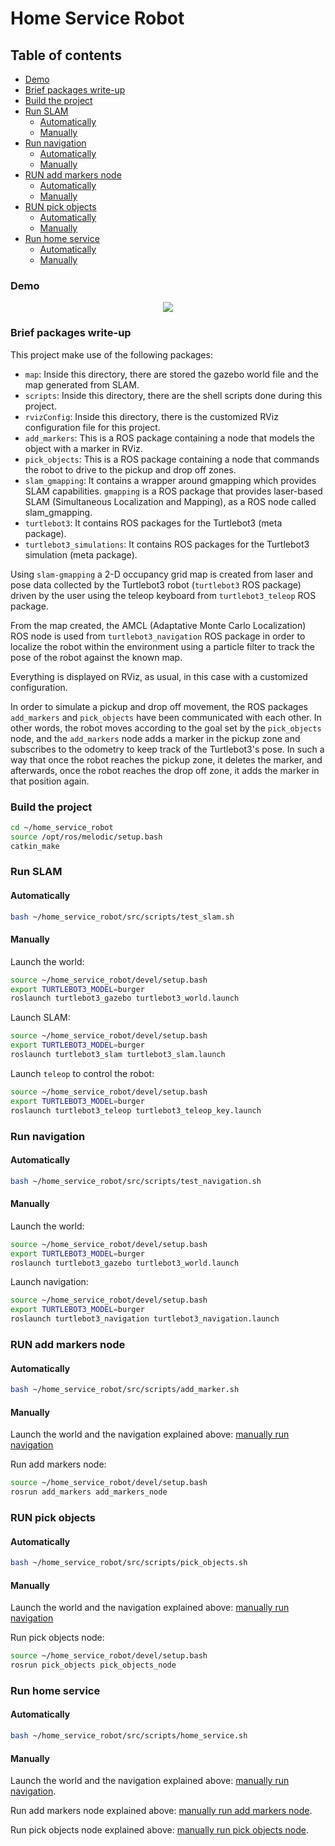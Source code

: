 # Home Service Robot

## Table of contents
- [Demo](#demo)
- [Brief packages write-up](#brief-packages-write-up)
- [Build the project](#build-the-project)
- [Run SLAM](#run-slam)
  - [Automatically](#automatically)
  - [Manually](#manually)
- [Run navigation](#run-navigation)
  - [Automatically](#automatically-1)
  - [Manually](#manually-1)
- [RUN add markers node](#run-add-markers-node)
  - [Automatically](#automatically-2)
  - [Manually](#manually-2)
- [RUN pick objects](#run-pick-objects)
  - [Automatically](#automatically-3)
  - [Manually](#manually-3)
- [Run home service](#run-home-service)
  - [Automatically](#automatically-4)
  - [Manually](#manually-4)

### Demo
<p align="center">
  <img src="demo.gif"/>
</p> 

### Brief packages write-up
This project make use of the following packages:
- `map`: Inside this directory, there are stored the gazebo world file and the map generated from SLAM.
- `scripts`: Inside this directory, there are the shell scripts done during this project.
- `rvizConfig`: Inside this directory, there is the customized RViz configuration file for this project.
- `add_markers`: This is a ROS package containing a node that models the object with a marker in RViz.
- `pick_objects`: This is a ROS package containing a node that commands the robot to drive to the pickup and drop off zones.
- `slam_gmapping`: It contains a wrapper around gmapping which provides SLAM capabilities. `gmapping` is a ROS package that provides laser-based SLAM (Simultaneous Localization and Mapping), as a ROS node called slam_gmapping.
- `turtlebot3`: It contains ROS packages for the Turtlebot3 (meta package).
- `turtlebot3_simulations`: It contains ROS packages for the Turtlebot3 simulation (meta package).

Using `slam-gmapping` a 2-D occupancy grid map is created from laser and pose data collected by the Turtlebot3 robot (`turtlebot3` ROS package) driven by the user using the teleop keyboard from `turtlebot3_teleop` ROS package.

From the map created, the AMCL (Adaptative Monte Carlo Localization) ROS node is used from `turtlebot3_navigation` ROS package in order to localize the robot within the environment using a particle filter to track the pose of the robot against the known map.

Everything is displayed on RViz, as usual, in this case with a customized configuration.

In order to simulate a pickup and drop off movement, the ROS packages `add_markers` and `pick_objects` have been communicated with each other. In other words, the robot moves according to the goal set by the `pick_objects` node, and the `add_markers` node adds a marker in the pickup zone and subscribes to the odometry to keep track of the Turtlebot3's pose. In such a way that once the robot reaches the pickup zone, it deletes the marker, and afterwards, once the robot reaches the drop off zone, it adds the marker in that position again.

### Build the project
```sh
cd ~/home_service_robot
source /opt/ros/melodic/setup.bash
catkin_make
```

### Run SLAM
#### Automatically
```sh
bash ~/home_service_robot/src/scripts/test_slam.sh
```

#### Manually
Launch the world:
```sh
source ~/home_service_robot/devel/setup.bash
export TURTLEBOT3_MODEL=burger
roslaunch turtlebot3_gazebo turtlebot3_world.launch
```

Launch SLAM:
```sh
source ~/home_service_robot/devel/setup.bash
export TURTLEBOT3_MODEL=burger
roslaunch turtlebot3_slam turtlebot3_slam.launch
```

Launch `teleop` to control the robot:
```sh
source ~/home_service_robot/devel/setup.bash
export TURTLEBOT3_MODEL=burger
roslaunch turtlebot3_teleop turtlebot3_teleop_key.launch
```

### Run navigation
#### Automatically
```sh
bash ~/home_service_robot/src/scripts/test_navigation.sh
```

#### Manually
Launch the world:
```sh
source ~/home_service_robot/devel/setup.bash
export TURTLEBOT3_MODEL=burger
roslaunch turtlebot3_gazebo turtlebot3_world.launch
```

Launch navigation:
```sh
source ~/home_service_robot/devel/setup.bash
export TURTLEBOT3_MODEL=burger
roslaunch turtlebot3_navigation turtlebot3_navigation.launch
```

### RUN add markers node
#### Automatically
```sh
bash ~/home_service_robot/src/scripts/add_marker.sh
```

#### Manually
Launch the world and the navigation explained above: [manually run navigation](#manually-1)

Run add markers node:
```sh
source ~/home_service_robot/devel/setup.bash
rosrun add_markers add_markers_node
```

### RUN pick objects
#### Automatically
```sh
bash ~/home_service_robot/src/scripts/pick_objects.sh
```

#### Manually
Launch the world and the navigation explained above: [manually run navigation](#manually-1)

Run pick objects node:
```sh
source ~/home_service_robot/devel/setup.bash
rosrun pick_objects pick_objects_node
```

### Run home service
#### Automatically
```sh
bash ~/home_service_robot/src/scripts/home_service.sh
```

#### Manually
Launch the world and the navigation explained above: [manually run navigation](#manually-1).

Run add markers node explained above: [manually run add markers node](#manually-2).

Run pick objects node explained above: [manually run pick objects node](#manually-3).
